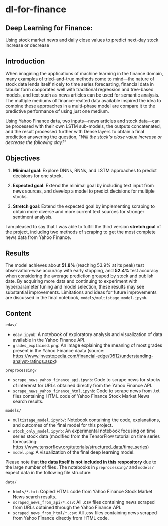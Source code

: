 # dl-for-finance

## Deep Learning for Finance:
Using stock market news and daily close values to predict next-day stock increase or decrease

## Introduction

When imagining the applications of machine learning in the finance domain, many examples of tried-and-true methods come to mind—the nature of stock data lends itself nicely to time series forecasting, financial data in tabular form cooporates well with traditional regression and tree-based models, and text such as news articles can be used for semantic analysis. The multiple mediums of finance-realted data available inspired the idea to combine these approaches in a multi-phase model are compare it to the predictive performance of using just one medium.

Using Yahoo Finance data, two inputs—news articles and stock data—can be processed with their own LSTM sub-models, the outputs concatenated, and the result processed further with Dense layers to obtain a final prediction answering the question, "*Will the stock's close value increase or decrease the following day?*"

## Objectives

1) **Minimal goal**: Explore DNNs, RNNs, and LSTM approaches to predict decisions for one stock.

2) **Expected goal**: Extend the minimal goal by including text input from news sources, and develop a model to predict decisions for multiple stocks.

3) **Stretch goal**: Extend the expected goal by implementing scraping to obtain more diverse and more current text sources for stronger sentiment analysis.

I am pleased to say that I was able to fulfill the third version **stretch goal** of the project, including two methods of scraping to get the most complete news data from Yahoo Finance.

## Results

The model achieves about **51.8%** (reaching 53.9% at its peak) test observation-wise accuracy with early stopping, and **52.4%** test accuracy when considering the average prediction grouped by stock and publish date. By acquiring more data and continuing to experiment with hyperparameter tuning and model selection, these results may see substantial improvements. Limitations and ideas for future improvements are discussed in the final notebook, `models/multistage_model.ipynb`.

## Content

`edav/`
- `edav.ipynb`: A notebook of exploratory analysis and visualization of data available in the Yahoo Finance API.
- `grades_explained.png`: An image explaining the meaning of most grades present in the Yahoo Finance daata (source: https://www.investopedia.com/financial-edge/0512/understanding-analyst-ratings.aspx)

`preprocessing/`
- `scrape_news_yahoo_finance_api.ipynb`: Code to scrape news for stocks of interenst for URLs obtained directly from the Yahoo Finance API.
- `scrape_news_yahoo_finance_html.ipynb`: Code to scrape news from .txt files containing HTML code of Yahoo Finance Stock Market News search results.

`models/`
- `multistage_model.ipynb/`: Notebook containing the code, explanations, and outcomes of the final model for this project.
- `stock_only_model.ipynb`: An experimental notebook focusing on time series stock data (modified from the TensorFlow tutorial on time series forecasting: https://www.tensorflow.org/tutorials/structured_data/time_series)
- `model.png`: A visualization of the final deep learning model.

Please note that **the data itself is not included in this respository** due to the large number of files. The notebooks in `preprocessing/` and `models/` expect data in the following file structure:

`data/`
- `htmls/*.txt`: Copied HTML code from Yahoo Finance Stock Market News search results.
- `scraped_news_from_api/*.csv`: All .csv files containing news scraped from URLs obtained through the Yahoo Finance API.
- `scraped_news_from_html/*.csv`: All .csv files containing news scraped from Yahoo Finance directly from HTML code.
